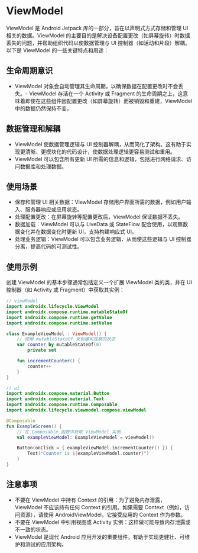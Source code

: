 # ViewModel

ViewModel 是 Android Jetpack 库的一部分，旨在以声明式方式存储和管理 UI 相关的数据。ViewModel 的主要目的是解决设备配置更改（如屏幕旋转）时数据丢失的问题，并帮助组织代码以使数据管理与 UI 控制器（如活动和片段）解耦。以下是 ViewModel 的一些关键特点和用途：

## 生命周期意识

-   ViewModel 对象会自动管理其生命周期，以确保数据在配置更改时不会丢失。- ViewModel 存活在一个 Activity 或 Fragment 的生命周期之上，这意味着即使在这些组件因配置更改（如屏幕旋转）而被销毁和重建，ViewModel 中的数据仍然保持不变。

## 数据管理和解耦

-   ViewModel 使数据管理逻辑与 UI 控制器解耦，从而简化了架构。这有助于实现更清晰、更模块化的代码设计，使数据处理逻辑更容易测试和重用。
-   ViewModel 可以包含所有更新 UI 所需的信息和逻辑，包括进行网络请求、访问数据库和处理数据。

## 使用场景

-   保存和管理 UI 相关数据：ViewModel 存储用户界面所需的数据，例如用户输入、服务器响应或应用状态。
-   处理配置更改：在屏幕旋转等配置更改后，ViewModel 保证数据不丢失。
-   数据加载：ViewModel 可以与 LiveData 或 StateFlow 配合使用，以观察数据变化并在数据变化时更新 UI，支持构建响应式 UI。
-   处理业务逻辑：ViewModel 可以包含业务逻辑，从而使这些逻辑与 UI 控制器分离，提高代码的可测试性。

## 使用示例

创建 ViewModel 的基本步骤通常包括定义一个扩展 ViewModel 类的类，并在 UI 控制器（如 Activity 或 Fragment）中获取其实例：

```kt
// viewModel
import androidx.lifecycle.ViewModel
import androidx.compose.runtime.mutableStateOf
import androidx.compose.runtime.getValue
import androidx.compose.runtime.setValue

class ExampleViewModel : ViewModel() {
    // 使用 mutableStateOf 来创建可观察的状态
    var counter by mutableStateOf(0)
        private set

    fun incrementCounter() {
        counter++
    }
}

// ui
import androidx.compose.material.Button
import androidx.compose.material.Text
import androidx.compose.runtime.Composable
import androidx.lifecycle.viewmodel.compose.viewModel

@Composable
fun ExampleScreen() {
    // 在 Composable 函数中获取 ViewModel 实例
    val exampleViewModel: ExampleViewModel = viewModel()

    Button(onClick = { exampleViewModel.incrementCounter() }) {
        Text("Counter is ${exampleViewModel.counter}")
    }
}
```

## 注意事项

-   不要在 ViewModel 中持有 Context 的引用：为了避免内存泄露，ViewModel 不应该持有任何 Context 的引用。如果需要 Context（例如，访问资源），请使用 AndroidViewModel，它接受应用的 Context 作为参数。
-   不要在 ViewModel 中引用视图或 Activity 实例：这样做可能导致内存泄露或不一致的状态。
-   ViewModel 是现代 Android 应用开发的重要组件，有助于实现更健壮、可维护和测试的应用架构。
